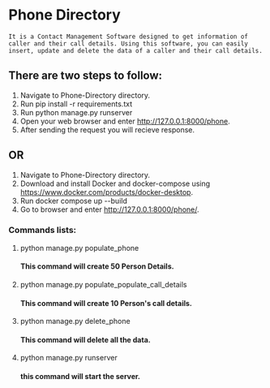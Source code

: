 # Phone Directory
    It is a Contact Management Software designed to get information of caller and their call details. Using this software, you can easily insert, update and delete the data of a caller and their call details.

## There are two steps to follow:
1. Navigate to Phone-Directory directory.
2. Run pip install -r requirements.txt
3. Run python manage.py runserver
4. Open your web browser and enter http://127.0.0.1:8000/phone.
5. After sending the request you will recieve response.  

## OR

1. Navigate to Phone-Directory directory.
2. Download and install Docker and docker-compose using https://www.docker.com/products/docker-desktop.
3. Run docker compose up --build
4. Go to browser and enter http://127.0.0.1:8000/phone/.

### Commands lists:
1. python manage.py populate_phone
    #### This command will create 50 Person Details.   
2. python manage.py populate_populate_call_details
    #### This command will create 10 Person's call details.
4. python manage.py delete_phone
    #### This command will delete all the data.
5. python manage.py runserver
    #### this command will start the server.
  
